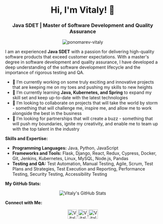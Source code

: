 <h1 align="center">Hi, I'm Vitaly! 👋</h1>
<h3 align="center">Java SDET | Master of Software Development and Quality Assurance</h3>

<p align="center"> 
  <img src="https://github-profile-trophy.vercel.app/?username=ponomarev-vitaly&theme=juicyfresh&no-frame=true&margin-w=20&margin-h=20" alt="ponomarev-vitaly" />
</p>

I am an experienced **Java SDET** with a passion for delivering high-quality software products that exceed customer expectations. With a master's degree in software development and quality assurance, I have developed a deep understanding of the software development lifecycle and the importance of rigorous testing and QA.

- 🔭 I’m currently working on some truly exciting and innovative projects that are keeping me on my toes and pushing my skills to new heights
- 🌱 I’m currently learning **Java, Kubernetes, and Spring** to expand my skill set and keep up-to-date with the latest technologies
- 👯 I’m looking to collaborate on projects that will take the world by storm - something that will challenge me, inspire me, and allow me to work alongside the best in the business
- 🤝 I’m looking for partnerships that will create a buzz - something that will push my boundaries, ignite my creativity, and enable me to team up with the top talent in the industry

**Skills and Expertise:**

- **Programming Languages:** Java, Python, JavaScript
- **Frameworks and Tools:** Flask, Django, React, Redux, Cypress, Docker, Git, Jenkins, Kubernetes, Linux, MySQL, Node.js, Pandas
- **Testing and QA:** Test Automation, Manual Testing, Agile, Scrum, Test Plans and Strategies, Test Execution and Reporting, Performance Testing, Security Testing, Accessibility Testing

**My GitHub Stats:**

<p align="center">
  <img src="https://github-readme-stats.vercel.app/api?username=ponomarev-vitaly&show_icons=true&count_private=true&include_all_commits=true&theme=dark" alt="Vitaly's GitHub Stats" />
</p>

**Connect with Me:**

<p align="center">
  <a href="www.linkedin.com/in/vitalii-ponomarev" target="blank">
    <img align="center" src="https://www.vectorlogo.zone/logos/linkedin/linkedin-icon.svg" alt="Vitaly's LinkedIn" height="30" width="30" />
  </a>
  <a href="https://twitter.com/ponomarev_v" target="blank">
    <img align="center" src="https://www.vectorlogo.zone/logos/twitter/twitter-icon.svg" alt="Vitaly's Twitter" height="30" width="30" />
  </a>
  <a href="https://github.com/ponomarev-vitaly" target="blank">
    <img align="center" src="https://www.vectorlogo.zone/logos/github/github-icon.svg" alt="Vitaly's GitHub" height="30" width="30" />
  </a>
</p>

